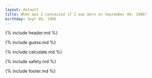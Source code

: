 ```yaml
---
layout: default
title: When was I conceived if I was born on September 09, 1906?
birthday: Sept 09, 1906
---
```


{% include header.md %}

{% include guess.md %}

{% include calculate.md %}

{% include safety.md %}

{% include footer.md %}



